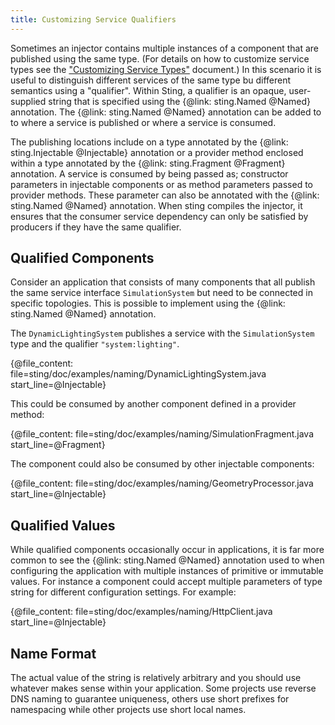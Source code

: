 ```yaml
---
title: Customizing Service Qualifiers
---
```


Sometimes an injector contains multiple instances of a component that are published using the same type.
(For details on how to customize service types see the ["Customizing Service Types"](typing.md) document.)
In this scenario it is useful to distinguish different services of the same type bu different semantics
using a "qualifier". Within Sting, a qualifier is an opaque, user-supplied string that is specified using
the {@link: sting.Named @Named} annotation. The {@link: sting.Named @Named} annotation can be added to to
where a service is published or where a service is consumed.

The publishing locations include on a type annotated by the {@link: sting.Injectable @Injectable}
annotation or a provider method enclosed within a type annotated by the {@link: sting.Fragment @Fragment}
annotation. A service is consumed by being passed as; constructor parameters in injectable components or
as method parameters passed to provider methods. These parameter can also be annotated with the
{@link: sting.Named @Named} annotation. When sting compiles the injector, it ensures that the consumer service
dependency can only be satisfied by producers if they have the same qualifier.

## Qualified Components

Consider an application that consists of many components that all publish the same service interface
`SimulationSystem` but need to be connected in specific topologies. This is possible to implement using
the {@link: sting.Named @Named} annotation.

The `DynamicLightingSystem` publishes a service with the `SimulationSystem` type and the qualifier
`"system:lighting"`.

{@file_content: file=sting/doc/examples/naming/DynamicLightingSystem.java start_line=@Injectable}

This could be consumed by another component defined in a provider method:

{@file_content: file=sting/doc/examples/naming/SimulationFragment.java start_line=@Fragment}

The component could also be consumed by other injectable components:

{@file_content: file=sting/doc/examples/naming/GeometryProcessor.java start_line=@Injectable}

## Qualified Values

While qualified components occasionally occur in applications, it is far more common to
see the {@link: sting.Named @Named} annotation used to when configuring the application with
multiple instances of primitive or immutable values. For instance a component could accept
multiple parameters of type string for different configuration settings. For example:

{@file_content: file=sting/doc/examples/naming/HttpClient.java start_line=@Injectable}

## Name Format

The actual value of the string is relatively arbitrary and you should use whatever makes sense
within your application. Some projects use reverse DNS naming to guarantee uniqueness, others use
short prefixes for namespacing while other projects use short local names.
